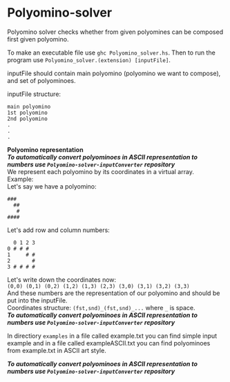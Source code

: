 # Polyomino-solver

Polyomino solver checks whether from given polyomines can be composed first given polyomino.

To make an executable file use `ghc Polyomino_solver.hs`. Then to run the program use `Polyomino_solver.(extension) [inputFile]`.

inputFile should contain main polyomino (polyomino we want to compose), and set of polyominoes.  

inputFile structure:
```
main polyomino
1st polyomino
2nd polyomino
.
.
.
```

**Polyomino representation**  
***To automatically convert polyominoes in ASCII representation to numbers use `Polyomino-solver-inputConverter` repository***   
We represent each polyomino by its coordinates in a virtual array.  
Example:  
Let's say we have a polyomino:  
```
###
  ##
   #
####
```
Let's add row and column numbers:
```
  0 1 2 3
0 # # #
1     # #
2       #
3 # # # #
```

Let's write down the coordinates now:  
`(0,0) (0,1) (0,2) (1,2) (1,3) (2,3) (3,0) (3,1) (3,2) (3,3)`  
And these numbers are the representation of our polyomino and should be put into the inputFile.  
Coordinates structure: `(fst,snd)_(fst,snd)_...` where `_` is space.  
***To automatically convert polyominoes in ASCII representation to numbers use `Polyomino-solver-inputConverter` repository***  

In directiory `examples` in a file called example.txt you can find simple input example and in a file called exampleASCII.txt you can find polyominoes from example.txt in ASCII art style.

***To automatically convert polyominoes in ASCII representation to numbers use `Polyomino-solver-inputConverter` repository***  
